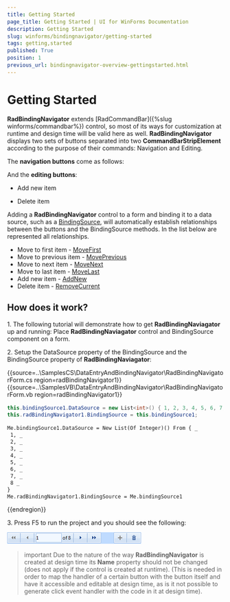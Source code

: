 ```yaml
---
title: Getting Started
page_title: Getting Started | UI for WinForms Documentation
description: Getting Started
slug: winforms/bindingnavigator/getting-started
tags: getting,started
published: True
position: 1
previous_url: bindingnavigator-overview-gettingstarted.html
---
```


# Getting Started
 
__RadBindingNavigator__ extends [RadCommandBar]({%slug winforms/commandbar%}) control, so most of its ways for customization at runtime and design time will be valid here as well. __RadBindingNavigator__ displays two sets of buttons separated into two __CommandBarStripElement__ according to the purpose of their commands: Navigation and Editing.
        

The __navigation buttons__ come as follows:
        

And the __editing buttons__:
        

* Add new item
            

* Delete item
            

Adding a __RadBindingNavigator__ control to a form and binding it to a data source, such as a [BindingSource](http://msdn.microsoft.com/en-us/library/system.windows.forms.bindingsource%28v=vs.110%29.aspx), will automatically establish relationships between the buttons and the BindingSource methods. In the list below are represented all relationships.
        
* Move to first item - [MoveFirst](https://msdn.microsoft.com/en-us/library/ms158169(v=vs.110).aspx) 
* Move to previous item - [MovePrevious](https://msdn.microsoft.com/en-us/library/ms158172(v=vs.110).aspx)
* Move to next item - [MoveNext](https://msdn.microsoft.com/en-us/library/ms158171(v=vs.110).aspx)
* Move to last item - [MoveLast](https://msdn.microsoft.com/en-us/library/ms158170(v=vs.110).aspx)
* Add new item - [AddNew](https://msdn.microsoft.com/en-us/library/ms158154(v=vs.110).aspx)
* Delete item - [RemoveCurrent](https://msdn.microsoft.com/en-us/library/ms158184(v=vs.110).aspx)

## How does it work?

1\. The following tutorial will demonstrate how to get __RadBindingNaviagator__ up and running: Place __RadBindingNaviagator__ control and BindingSource component on a form.
            

2\. Setup the DataSource property of the BindingSource and the BindingSource property of __RadBindingNaviagator__:
          
{{source=..\SamplesCS\DataEntryAndBindingNavigator\RadBindingNavigatorForm.cs region=radBindingNavigator1}} 
{{source=..\SamplesVB\DataEntryAndBindingNavigator\RadBindingNavigatorForm.vb region=radBindingNavigator1}} 

````C#
this.bindingSource1.DataSource = new List<int>() { 1, 2, 3, 4, 5, 6, 7, 8 };
this.radBindingNavigator1.BindingSource = this.bindingSource1;

````
````VB.NET
Me.bindingSource1.DataSource = New List(Of Integer)() From { _
 1, _
 2, _
 3, _
 4, _
 5, _
 6, _
 7, _
 8 _
}
Me.radBindingNavigator1.BindingSource = Me.bindingSource1

````

{{endregion}} 

3\. Press F5 to run the project and you should see the following:

![bindingnavigator-overview-gettingstarted 001](images/bindingnavigator-overview-gettingstarted001.png)

>important Due to the nature of the way __RadBindingNavigator__ is created at design time its __Name__ property should not be changed (does not apply if the control is created at runtime).
>(This is needed in order to map the handler of a certain button with the button itself and have it accessible and editable at design time, as is it not possible to generate click event handler with the code in it at design time).
>

